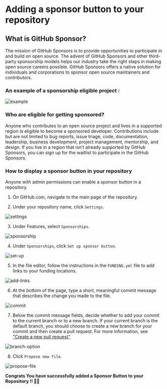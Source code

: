 
# Adding a sponsor button to your repository

## What is GitHub Sponsor?
The mission of GitHub Sponsors is to provide opportunities to participate in and build on open source. The advent of GitHub Sponsors and other third-party sponsorship models helps our industry take the right steps in making open source careers possible. GitHub Sponsors offers a native solution for individuals and corporations to sponsor open source maintainers and contributors.

### An example of a sponsorship eligible project :

![example](https://user-images.githubusercontent.com/70484406/181913879-e27e4717-3b84-48e5-868c-5ce3c1f0a9fe.png)

### Who are eligible for getting sponsored?
Anyone who contributes to an open source project and lives in a supported region is eligible to become a sponsored developer. Contributions include but are not limited to bug reports, issue triage, code, documentation, leadership, business development, project management, mentorship, and design. If you live in a region that isn't already supported by GitHub Sponsors, you can sign up for the waitlist to participate in the GitHub Sponsors.

### How to display a sponsor button in your repository
Anyone with admin permissions can enable a sponsor button in a repository.

1. On GitHub.com, navigate to the main page of the repository.

2. Under your repository name, click `Settings`.

![settings](https://user-images.githubusercontent.com/70484406/181914892-67fd3b52-ca74-4850-9d26-8b5201a0b272.png)

3. Under Features, select `Sponsorships`.

![sponsorship](https://user-images.githubusercontent.com/70484406/181915056-1ab7284a-10f2-4804-935a-d124a75ab7f7.png)

4. Under `Sponsorships`, click `Set up sponsor button`.

![set-up](https://user-images.githubusercontent.com/70484406/181915245-e6744a6b-e38b-4d99-97ed-955ac794d728.png)

5. In the file editor, follow the instructions in the `FUNDING.yml` file to add links to your funding locations.

![add-links](https://user-images.githubusercontent.com/70484406/181915396-850c7740-bdde-4662-a0ed-edc842d64b09.png)

6. At the bottom of the page, type a short, meaningful commit message that describes the change you made to the file.

![commit](https://user-images.githubusercontent.com/70484406/181915551-593617d0-e7df-4ebe-9b31-bc50a39c3e55.png)

7. Below the commit message fields, decide whether to add your commit to the current branch or to a new branch. If your current branch is the default branch, you should choose to create a new branch for your commit and then create a pull request. For more information, see ["Create a new pull request"](https://github.com/Pradumnasaraf/open-source-with-pradumna/blob/main/pages/How-to/guide/creating-pr.md)

![branch-option](https://user-images.githubusercontent.com/70484406/181916164-634b7e99-2cb4-4346-a0a3-cfa95c3a4d2c.png)

8. Click `Propose new file`.

![propose-file](https://user-images.githubusercontent.com/70484406/181916290-d0d04e8b-4dea-4343-9b41-e3d81713b98e.png)

**Congrats You have successfully added a Sponsor Button to your Repository !! 🥳🚀**
